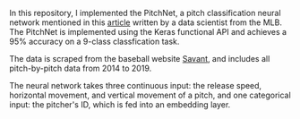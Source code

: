 In this repository, I implemented the PitchNet, a pitch classification neural network mentioned in this <a href="https://technology.mlblogs.com/@sam.sharpe">article</a> written by a data scientist from the MLB. The PitchNet is implemented using the Keras functional API and achieves a 95% accuracy on a 9-class classfication task.

The data is scraped from the baseball website <a href="https://baseballsavant.mlb.com/">Savant</a>, and includes all pitch-by-pitch data from 2014 to 2019.

The neural network takes three continuous input: the release speed, horizontal movement, and vertical movement of a pitch, and one categorical input: the pitcher's ID, which is fed into an embedding layer.
